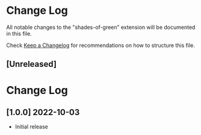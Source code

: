# Change Log

All notable changes to the "shades-of-green" extension will be documented in this file.

Check [Keep a Changelog](http://keepachangelog.com/) for recommendations on how to structure this file.

## [Unreleased]
# Change Log
<!--
### [Unreleased]
### Added
### Changed
### Deprecated
### Removed
### Fixed
### Security
### Updated
-->

<!-- ## [v-inc] ${YEAR4}-${MONTHNUMBER}-${DATE} -->

## [1.0.0] 2022-10-03
- Initial release
